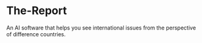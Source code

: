 # The-Report
An AI software that helps you see international issues from the perspective of difference countries.
